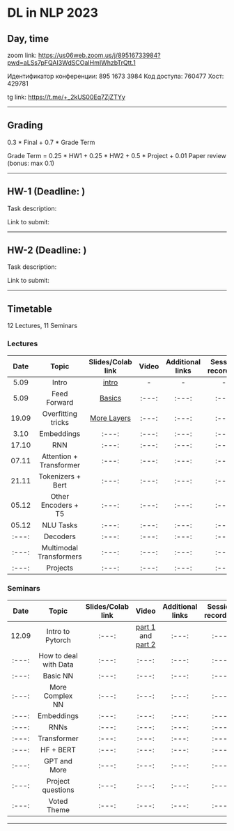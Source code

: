 # DL in NLP 2023

## Day, time

zoom link: https://us06web.zoom.us/j/89516733984?pwd=aLSs7pFQAI3WdSCOaIHmIWhzbTrQtt.1

Идентификатор конференции: 895 1673 3984
Код доступа: 760477
Хост: 429781

tg link: https://t.me/+_2kUS00Eq7ZjZTYy

__________________________________________

## Grading

0.3 * Final + 0.7 * Grade Term

Grade Term = 0.25 * HW1 + 0.25 * HW2 + 0.5 * Project + 0.01 Paper review (bonus: max 0.1)
__________________________________________

## HW-1 (Deadline: )

Task description: 

Link to submit: 

__________________________________________

## HW-2 (Deadline: )

Task description: 

Link to submit: 

__________________________________________

## Timetable

12 Lectures, 11 Seminars

### Lectures

| Date | Topic | Slides/Colab link | Video | Additional links | Session recording |
|:---:|:---:|:---:|:---:|:---:|:---:|
|5.09|Intro|[intro](https://docs.google.com/presentation/d/1cw340sXoNF450LcJGH7OXygBSckgmU1ZJwIjnxLlXVE/edit?usp=sharing)|-|-|-|
|5.09|Feed Forward|[Basics](https://docs.google.com/presentation/d/1ufEANGJMPChlbw0lfLCA1OaiClvFHM_p5zWozTibRxQ/edit?usp=sharing)|:---:|:---:|:---:|
|19.09|Overfitting tricks|[More Layers](https://docs.google.com/presentation/d/1ps0CXMx4yu2Q7vj5wwiCaHxcvMvME_y8wMG9iJqpyYs/edit?usp=sharing)|:---:|:---:|:---:|
|3.10|Embeddings|:---:|:---:|:---:|:---:|
|17.10|RNN|:---:|:---:|:---:|:---:|
|07.11|Attention + Transformer|:---:|:---:|:---:|:---:|
|21.11|Tokenizers + Bert|:---:|:---:|:---:|:---:|
|05.12|Other Encoders + T5|:---:|:---:|:---:|:---:|
|05.12|NLU Tasks|:---:|:---:|:---:|:---:|
|:---:|Decoders|:---:|:---:|:---:|:---:|
|:---:|Multimodal Transformers|:---:|:---:|:---:|:---:|
|:---:|Projects|:---:|:---:|:---:|:---:|


### Seminars

| Date | Topic | Slides/Colab link | Video | Additional links | Session recording |
|:---:|:---:|:---:|:---:|:---:|:---:|
|12.09|Intro to Pytorch|:---:|[part 1](https://youtu.be/WqelMx0gMY0) and [part 2](https://youtu.be/alDzKMTeZL4)|:---:|:---:|
|:---:|How to deal with Data|:---:|:---:|:---:|:---:|
|:---:|Basic NN|:---:|:---:|:---:|:---:|
|:---:|More Complex NN|:---:|:---:|:---:|:---:|
|:---:|Embeddings|:---:|:---:|:---:|:---:|
|:---:|RNNs|:---:|:---:|:---:|:---:|
|:---:|Transformer|:---:|:---:|:---:|:---:|
|:---:|HF + BERT|:---:|:---:|:---:|:---:|
|:---:|GPT and More|:---:|:---:|:---:|:---:|
|:---:|Project questions|:---:|:---:|:---:|:---:|
|:---:|Voted Theme|:---:|:---:|:---:|:---:|



__________________________________________


